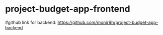 # project-budget-app-frontend






























#github link for backend:
https://github.com/monir9h/project-budget-app-backend
